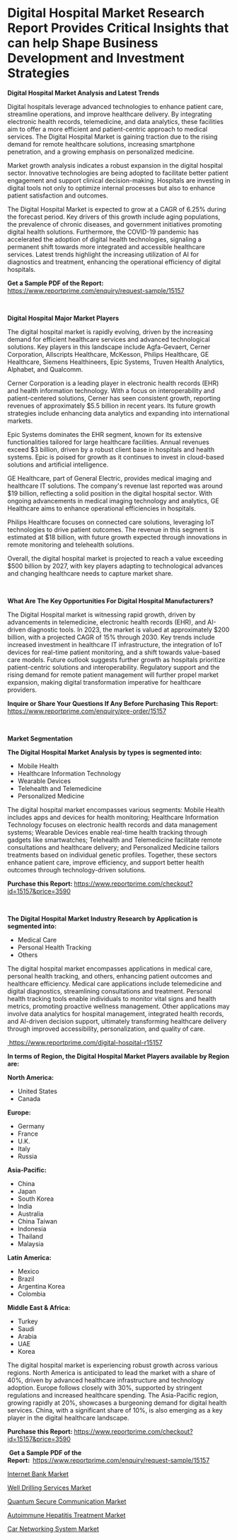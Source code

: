 <p><h1>Digital Hospital Market Research Report Provides Critical Insights that can help Shape Business Development and Investment Strategies</h1></p><p><strong>Digital Hospital Market Analysis and Latest Trends</strong></p>
<p><p>Digital hospitals leverage advanced technologies to enhance patient care, streamline operations, and improve healthcare delivery. By integrating electronic health records, telemedicine, and data analytics, these facilities aim to offer a more efficient and patient-centric approach to medical services. The Digital Hospital Market is gaining traction due to the rising demand for remote healthcare solutions, increasing smartphone penetration, and a growing emphasis on personalized medicine.</p><p>Market growth analysis indicates a robust expansion in the digital hospital sector. Innovative technologies are being adopted to facilitate better patient engagement and support clinical decision-making. Hospitals are investing in digital tools not only to optimize internal processes but also to enhance patient satisfaction and outcomes. </p><p>The Digital Hospital Market is expected to grow at a CAGR of 6.25% during the forecast period. Key drivers of this growth include aging populations, the prevalence of chronic diseases, and government initiatives promoting digital health solutions. Furthermore, the COVID-19 pandemic has accelerated the adoption of digital health technologies, signaling a permanent shift towards more integrated and accessible healthcare services. Latest trends highlight the increasing utilization of AI for diagnostics and treatment, enhancing the operational efficiency of digital hospitals.</p></p>
<p><strong>Get a Sample PDF of the Report:&nbsp;</strong> <a href="https://www.reportprime.com/enquiry/request-sample/15157?utm_campaign=1833&utm_medium=2&utm_source=Github&utm_content=ia&utm_term=20032025&utm_id=digital-hospital">https://www.reportprime.com/enquiry/request-sample/15157</a></p>
<p>&nbsp;</p>
<p><strong>Digital Hospital Major Market Players</strong></p>
<p><p>The digital hospital market is rapidly evolving, driven by the increasing demand for efficient healthcare services and advanced technological solutions. Key players in this landscape include Agfa-Gevaert, Cerner Corporation, Allscripts Healthcare, McKesson, Philips Healthcare, GE Healthcare, Siemens Healthineers, Epic Systems, Truven Health Analytics, Alphabet, and Qualcomm. </p><p>Cerner Corporation is a leading player in electronic health records (EHR) and health information technology. With a focus on interoperability and patient-centered solutions, Cerner has seen consistent growth, reporting revenues of approximately $5.5 billion in recent years. Its future growth strategies include enhancing data analytics and expanding into international markets.</p><p>Epic Systems dominates the EHR segment, known for its extensive functionalities tailored for large healthcare facilities. Annual revenues exceed $3 billion, driven by a robust client base in hospitals and health systems. Epic is poised for growth as it continues to invest in cloud-based solutions and artificial intelligence.</p><p>GE Healthcare, part of General Electric, provides medical imaging and healthcare IT solutions. The company's revenue last reported was around $19 billion, reflecting a solid position in the digital hospital sector. With ongoing advancements in medical imaging technology and analytics, GE Healthcare aims to enhance operational efficiencies in hospitals.</p><p>Philips Healthcare focuses on connected care solutions, leveraging IoT technologies to drive patient outcomes. The revenue in this segment is estimated at $18 billion, with future growth expected through innovations in remote monitoring and telehealth solutions.</p><p>Overall, the digital hospital market is projected to reach a value exceeding $500 billion by 2027, with key players adapting to technological advances and changing healthcare needs to capture market share.</p></p>
<p>&nbsp;</p>
<p><strong>What Are The Key Opportunities For Digital Hospital Manufacturers?</strong></p>
<p><p>The Digital Hospital market is witnessing rapid growth, driven by advancements in telemedicine, electronic health records (EHR), and AI-driven diagnostic tools. In 2023, the market is valued at approximately $200 billion, with a projected CAGR of 15% through 2030. Key trends include increased investment in healthcare IT infrastructure, the integration of IoT devices for real-time patient monitoring, and a shift towards value-based care models. Future outlook suggests further growth as hospitals prioritize patient-centric solutions and interoperability. Regulatory support and the rising demand for remote patient management will further propel market expansion, making digital transformation imperative for healthcare providers.</p></p>
<p><strong>Inquire or Share Your Questions If Any Before Purchasing This Report:</strong> <a href="https://www.reportprime.com/enquiry/pre-order/15157?utm_campaign=1833&utm_medium=2&utm_source=Github&utm_content=ia&utm_term=20032025&utm_id=digital-hospital">https://www.reportprime.com/enquiry/pre-order/15157</a></p>
<p>&nbsp;</p>
<p><strong>Market Segmentation</strong></p>
<p><strong>The Digital Hospital Market Analysis by types is segmented into:</strong></p>
<p><ul><li>Mobile Health</li><li>Healthcare Information Technology</li><li>Wearable Devices</li><li>Telehealth and Telemedicine</li><li>Personalized Medicine</li></ul></p>
<p><p>The digital hospital market encompasses various segments: Mobile Health includes apps and devices for health monitoring; Healthcare Information Technology focuses on electronic health records and data management systems; Wearable Devices enable real-time health tracking through gadgets like smartwatches; Telehealth and Telemedicine facilitate remote consultations and healthcare delivery; and Personalized Medicine tailors treatments based on individual genetic profiles. Together, these sectors enhance patient care, improve efficiency, and support better health outcomes through technology-driven solutions.</p></p>
<p><strong>Purchase this Report:&nbsp;</strong><a href="https://www.reportprime.com/checkout?id=15157&price=3590&utm_campaign=1833&utm_medium=2&utm_source=Github&utm_content=ia&utm_term=20032025&utm_id=digital-hospital">https://www.reportprime.com/checkout?id=15157&price=3590</a></p>
<p>&nbsp;</p>
<p><strong>The Digital Hospital Market Industry Research by Application is segmented into:</strong></p>
<p><ul><li>Medical Care</li><li>Personal Health Tracking</li><li>Others</li></ul></p>
<p><p>The digital hospital market encompasses applications in medical care, personal health tracking, and others, enhancing patient outcomes and healthcare efficiency. Medical care applications include telemedicine and digital diagnostics, streamlining consultations and treatment. Personal health tracking tools enable individuals to monitor vital signs and health metrics, promoting proactive wellness management. Other applications may involve data analytics for hospital management, integrated health records, and AI-driven decision support, ultimately transforming healthcare delivery through improved accessibility, personalization, and quality of care.</p></p>
<p><a href="https://www.reportprime.com/digital-hospital-r15157?utm_campaign=1833&utm_medium=2&utm_source=Github&utm_content=ia&utm_term=20032025&utm_id=digital-hospital">&nbsp;https://www.reportprime.com/digital-hospital-r15157</a></p>
<p><strong>In terms of Region, the Digital Hospital Market Players available by Region are:</strong></p>
<p>
    <p> <strong> North America: </strong>
        <ul>
            <li>United States</li>
            <li>Canada</li>
        </ul>
        </p> 
    <p> <strong> Europe: </strong>
        <ul>
            <li>Germany</li>
            <li>France</li>
            <li>U.K.</li>
            <li>Italy</li>
            <li>Russia</li>
        </ul>
        </p> 
    <p> <strong> Asia-Pacific: </strong>
        <ul>
            <li>China</li>
            <li>Japan</li>
            <li>South Korea</li>
            <li>India</li>
            <li>Australia</li>
            <li>China Taiwan</li>
            <li>Indonesia</li>
            <li>Thailand</li>
            <li>Malaysia</li>
        </ul>
        </p> 
    <p> <strong> Latin America: </strong>
        <ul>
            <li>Mexico</li>
            <li>Brazil</li>
            <li>Argentina Korea</li>
            <li>Colombia</li>
        </ul>
        </p> 
    <p> <strong> Middle East & Africa: </strong>
        <ul>
            <li>Turkey</li>
            <li>Saudi</li>
            <li>Arabia</li>
            <li>UAE</li>
            <li>Korea</li>
        </ul>
    </p>
    </p>
<p><p>The digital hospital market is experiencing robust growth across various regions. North America is anticipated to lead the market with a share of 40%, driven by advanced healthcare infrastructure and technology adoption. Europe follows closely with 30%, supported by stringent regulations and increased healthcare spending. The Asia-Pacific region, growing rapidly at 20%, showcases a burgeoning demand for digital health services. China, with a significant share of 10%, is also emerging as a key player in the digital healthcare landscape.</p></p>
<p><strong>Purchase this Report: </strong><a href="https://www.reportprime.com/checkout?id=15157&price=3590&utm_campaign=1833&utm_medium=2&utm_source=Github&utm_content=ia&utm_term=20032025&utm_id=digital-hospital">https://www.reportprime.com/checkout?id=15157&price=3590</a></p>
<p>&nbsp;<strong>Get a Sample PDF of the Report:&nbsp;&nbsp;</strong><a href="https://www.reportprime.com/enquiry/request-sample/15157?utm_campaign=1833&utm_medium=2&utm_source=Github&utm_content=ia&utm_term=20032025&utm_id=digital-hospital">https://www.reportprime.com/enquiry/request-sample/15157</a></p>
<p><strong></strong></p>
<p><p><a href="https://github.com/abuegalawixo/Market-Research-Report-List-1/blob/main/internet-bank-market.md?utm_campaign=1833&utm_medium=2&utm_source=Github&utm_content=ia&utm_term=20032025&utm_id=digital-hospital">Internet Bank Market</a></p><p><a href="https://github.com/kirstejuvet/Market-Research-Report-List-1/blob/main/well-drilling-services-market.md?utm_campaign=1833&utm_medium=2&utm_source=Github&utm_content=ia&utm_term=20032025&utm_id=digital-hospital">Well Drilling Services Market</a></p><p><a href="https://github.com/godutetraeva/Market-Research-Report-List-1/blob/main/quantum-secure-communication-market.md?utm_campaign=1833&utm_medium=2&utm_source=Github&utm_content=ia&utm_term=20032025&utm_id=digital-hospital">Quantum Secure Communication Market</a></p><p><a href="https://github.com/jhoonatsev/Market-Research-Report-List-1/blob/main/autoimmune-hepatitis-treatment-market.md?utm_campaign=1833&utm_medium=2&utm_source=Github&utm_content=ia&utm_term=20032025&utm_id=digital-hospital">Autoimmune Hepatitis Treatment Market</a></p><p><a href="https://github.com/trossdushi7u/Market-Research-Report-List-1/blob/main/car-networking-system-market.md?utm_campaign=1833&utm_medium=2&utm_source=Github&utm_content=ia&utm_term=20032025&utm_id=digital-hospital">Car Networking System Market</a></p></p>
